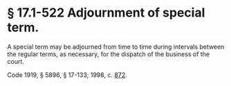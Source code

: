 # § 17.1-522 Adjournment of special term.

<p>A special term may be adjourned from time to time during intervals between the regular terms, as necessary, for the dispatch of the business of the court.</p><p>Code 1919, § 5896, § 17-133; 1998, c. <a href='http://lis.virginia.gov/cgi-bin/legp604.exe?981+ful+CHAP0872'>872</a>.</p>